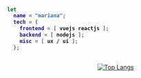 <h4>
  
```nix
let
  name = "mariana";
  tech = {
    frontend = [ vuejs reactjs ];
    backend = [ nodejs ];
    misc = [ ux / ui ];
  };
```
</h4>

##

<div align="center">

[![Top Langs](https://github-readme-stats.vercel.app/api/top-langs/?username=distromari&layout=compact)](https://github.com/anuraghazra/github-readme-stats)
</div>
